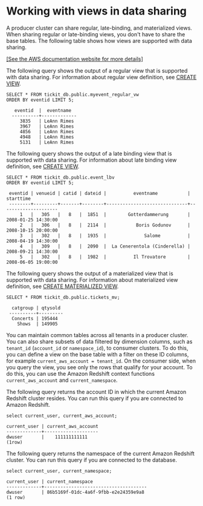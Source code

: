 # Working with views in data sharing<a name="datashare-views"></a>

A producer cluster can share regular, late\-binding, and materialized views\. When sharing regular or late\-binding views, you don't have to share the base tables\. The following table shows how views are supported with data sharing\.

[\[See the AWS documentation website for more details\]](http://docs.aws.amazon.com/redshift/latest/dg/datashare-views.html)

The following query shows the output of a regular view that is supported with data sharing\. For information about regular view definition, see [CREATE VIEW](r_CREATE_VIEW.md)\.

```
SELECT * FROM tickit_db.public.myevent_regular_vw 
ORDER BY eventid LIMIT 5;

   eventid  |  eventname
  ----------+-------------
     3835   | LeAnn Rimes
     3967   | LeAnn Rimes
     4856   | LeAnn Rimes
     4948   | LeAnn Rimes     
     5131   | LeAnn Rimes
```

The following query shows the output of a late binding view that is supported with data sharing\. For information about late binding view definition, see [CREATE VIEW](r_CREATE_VIEW.md)\.

```
SELECT * FROM tickit_db.public.event_lbv 
ORDER BY eventid LIMIT 5;
         
 eventid | venueid | catid | dateid |          eventname           |      starttime
 --------+---------+-------+--------+------------------------------+---------------------
     1   |   305   |   8   |  1851  |        Gotterdammerung       | 2008-01-25 14:30:00
     2   |   306   |   8   |  2114  |           Boris Godunov      | 2008-10-15 20:00:00
     3   |   302   |   8   |  1935  |              Salome          | 2008-04-19 14:30:00
     4   |   309   |   8   |  2090  |  La Cenerentola (Cinderella) | 2008-09-21 14:30:00
     5   |   302   |   8   |  1982  |          Il Trovatore        | 2008-06-05 19:00:00
```

The following query shows the output of a materialized view that is supported with data sharing\. For information about materialized view definition, see [CREATE MATERIALIZED VIEW](materialized-view-create-sql-command.md)\.

```
SELECT * FROM tickit_db.public.tickets_mv;

  catgroup | qtysold
 ----------+---------
  Concerts | 195444
    Shows  | 149905
```

You can maintain common tables across all tenants in a producer cluster\. You can also share subsets of data filtered by dimension columns, such as `tenant_id` \(`account_id` or `namespace_id`\), to consumer clusters\. To do this, you can define a view on the base table with a filter on these ID columns, for example `current_aws_account = tenant_id`\. On the consumer side, when you query the view, you see only the rows that qualify for your account\. To do this, you can use the Amazon Redshift context functions `current_aws_account` and `current_namespace`\.

The following query returns the account ID in which the current Amazon Redshift cluster resides\. You can run this query if you are connected to Amazon Redshift\.

```
select current_user, current_aws_account;

current_user | current_aws_account
-------------+--------------------
dwuser       |    111111111111
(1row)
```

The following query returns the namespace of the current Amazon Redshift cluster\. You can run this query if you are connected to the database\.

```
select current_user, current_namespace; 

current_user | current_namespace
-------------+--------------------------------------
dwuser       | 86b5169f-01dc-4a6f-9fbb-e2e24359e9a8
(1 row)
```